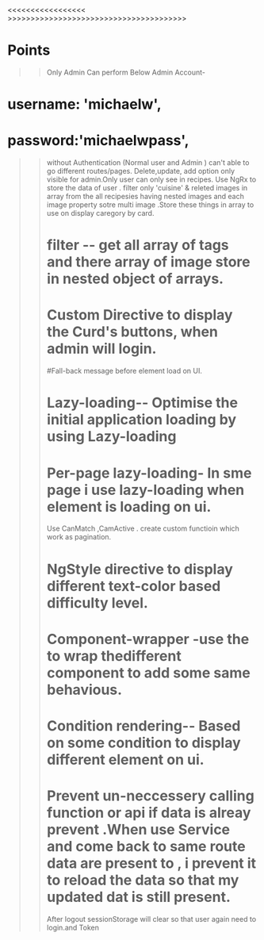 
<<<<<<<<<<<<<<<<<         >>>>>>>>>>>>>>>>>>>>>>>>>>>>>>>>>>>>>>>
# Points
>> Only Admin Can perform Below Admin Account- 
 # username: 'michaelw',
 # password:'michaelwpass',

>>without  Authentication (Normal user and Admin ) can't able to go different routes/pages.
>>Delete,update, add option only visible for admin.Only user can only see in recipes.
>>  Use NgRx to store the data of user .
>>filter only 'cuisine' & releted images in array from the all recipesies having nested images and each image property sotre multi image .Store these things in array to use on display caregory by card.
>> # filter -- get all array of tags and there array of image store in nested object of arrays.
>> # Custom Directive to display the Curd's buttons,  when admin will login.
>>#Fall-back message before element load on UI.
>> # Lazy-loading--  Optimise the initial application loading by using Lazy-loading
>> # Per-page lazy-loading- In sme page i use lazy-loading when element is loading on ui.
>>Use CanMatch ,CamActive .
>>create custom functioin which work as pagination.
>># NgStyle directive to display different text-color based difficulty level.
>> # Component-wrapper -use the to wrap thedifferent component to add some same behavious.
>># Condition rendering-- Based on some condition to display different element on ui.
>> # Prevent un-neccessery calling function or api if data is alreay prevent .When use Service and come back to same route data are present to , i prevent it to reload the data so that my updated dat is still present.
>>After logout sessionStorage will clear so that user again need to login.and Token 
>> 


